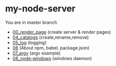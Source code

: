 # my-node-server

You are in master branch

- [00_render_page](https://github.com/teraaret/my-node-server/tree/00_render_page) (create server & render pages)
- [04_catalogs](https://github.com/teraaret/my-node-server/tree/04_catalogs) (create,rename,remove)
- [05_log](https://github.com/teraaret/my-node-server/tree/05_log) (logging)
- [06](https://github.com/teraaret/my-node-server/tree/06) (About npm, babel, package.json)
- [07_argv](https://github.com/teraaret/my-node-server/tree/07_argv) (argv example)
- [08_node-windows](https://github.com/teraaret/my-node-server/tree/08_node-windows) (windows daemon)